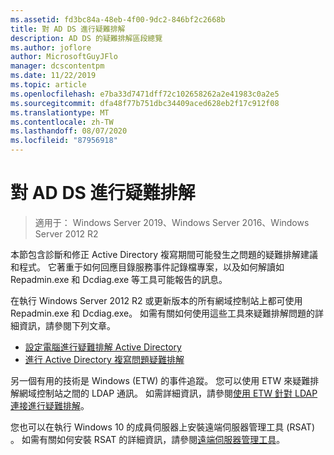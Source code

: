 ```yaml
---
ms.assetid: fd3bc84a-48eb-4f00-9dc2-846bf2c2668b
title: 對 AD DS 進行疑難排解
description: AD DS 的疑難排解區段總覽
ms.author: joflore
author: MicrosoftGuyJFlo
manager: dcscontentpm
ms.date: 11/22/2019
ms.topic: article
ms.openlocfilehash: e7ba33d7471dff72c102658262a2e41983c0a2e5
ms.sourcegitcommit: dfa48f77b751dbc34409aced628eb2f17c912f08
ms.translationtype: MT
ms.contentlocale: zh-TW
ms.lasthandoff: 08/07/2020
ms.locfileid: "87956918"
---
```

# <a name="ad-ds-troubleshooting"></a>對 AD DS 進行疑難排解

>適用于： Windows Server 2019、Windows Server 2016、Windows Server 2012 R2

本節包含診斷和修正 Active Directory 複寫期間可能發生之問題的疑難排解建議和程式。 它著重于如何回應目錄服務事件記錄檔專案，以及如何解讀如 Repadmin.exe 和 Dcdiag.exe 等工具可能報告的訊息。

在執行 Windows Server 2012 R2 或更新版本的所有網域控制站上都可使用 Repadmin.exe 和 Dcdiag.exe。 如需有關如何使用這些工具來疑難排解問題的詳細資訊，請參閱下列文章。

- [設定電腦進行疑難排解 Active Directory](../manage/troubleshoot/Configuring-a-Computer-for-Troubleshooting.md)
- [進行 Active Directory 複寫問題疑難排解](../manage/troubleshoot/Troubleshooting-Active-Directory-Replication-Problems.md)

另一個有用的技術是 Windows (ETW) 的事件追蹤。 您可以使用 ETW 來疑難排解網域控制站之間的 LDAP 通訊。 如需詳細資訊，請參閱[使用 ETW 針對 LDAP 連接進行疑難排解](../manage/troubleshoot/troubleshoot-ldap-using-etw.md)。

您也可以在執行 Windows 10 的成員伺服器上安裝遠端伺服器管理工具 (RSAT) 。 如需有關如何安裝 RSAT 的詳細資訊，請參閱[遠端伺服器管理工具](../../../remote/remote-server-administration-tools.md)。
